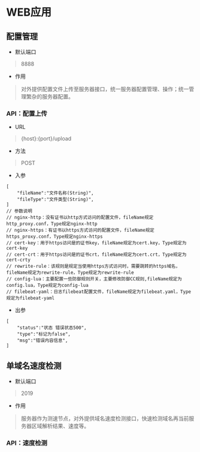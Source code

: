 # WEB应用
## 配置管理

* 默认端口
>8888
* 作用
>对外提供配置文件上传至服务器接口，统一服务器配置管理、操作；统一管理繁杂的服务器配置。

### API：配置上传

* URL
>{host}:{port}/upload
* 方法
>POST
* 入参
```
[
    "fileName":"文件名称(String)",
    "fileType":"文件类型(String)",
]
// 参数说明
// nginx-http：没有证书以http方式访问的配置文件，fileName规定http_proxy.conf，Type规定nginx-http  
// nginx-https：有证书以https方式访问的配置文件，fileName规定https_proxy.conf，Type规定nginx-https  
// cert-key：用于https访问是的证书key，fileName规定为cert.key，Type规定为cert-key  
// cert-crt：用于https访问是的证书crt，fileName规定为cert.crt，Type规定为cert-crty  
// rewrite-rule：该规则是规定当使用https方式访问时，需要跳转的https域名，fileName规定为rewrite-rule，Type规定为rewrite-rule  
// config-lua：主要配置一些防御规则开关，主要修改防御CC规则,fileName规定为config.lua，Type规定为config-lua  
// filebeat-yaml：日志filebeat配置文件，fileName规定为filebeat.yaml，Type规定为filebeat-yaml 
```
* 出参
```
[
    "status":"状态 错误状态500",
    "type":"标记为false",
    "msg":"错误内容信息",
]
```


## 单域名速度检测
* 默认端口
>2019
* 作用
>服务器作为测速节点，对外提供域名速度检测接口，快速检测域名再当前服务器区域解析结果、速度等。

### API：速度检测
